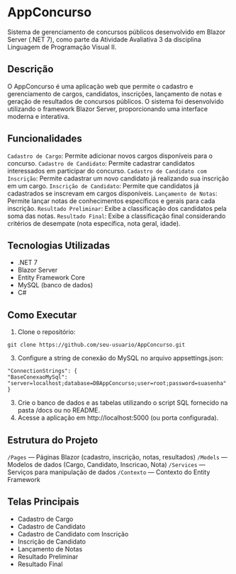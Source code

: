 # AppConcurso

Sistema de gerenciamento de concursos públicos desenvolvido em Blazor Server (.NET 7), como parte da Atividade Avaliativa 3 da disciplina Linguagem de Programação Visual II.

## Descrição

O AppConcurso é uma aplicação web que permite o cadastro e gerenciamento de cargos, candidatos, inscrições, lançamento de notas e geração de resultados de concursos públicos. O sistema foi desenvolvido utilizando o framework Blazor Server, proporcionando uma interface moderna e interativa.

## Funcionalidades

`Cadastro de Cargo`: Permite adicionar novos cargos disponíveis para o concurso.
`Cadastro de Candidato`: Permite cadastrar candidatos interessados em participar do concurso.
`Cadastro de Candidato com Inscrição`: Permite cadastrar um novo candidato já realizando sua inscrição em um cargo.
`Inscrição de Candidato`: Permite que candidatos já cadastrados se inscrevam em cargos disponíveis.
`Lançamento de Notas`: Permite lançar notas de conhecimentos específicos e gerais para cada inscrição.
`Resultado Preliminar`: Exibe a classificação dos candidatos pela soma das notas.
`Resultado Final`: Exibe a classificação final considerando critérios de desempate (nota específica, nota geral, idade).

## Tecnologias Utilizadas

-	.NET 7
-	Blazor Server
-	Entity Framework Core
-	MySQL (banco de dados)
-	C#

## Como Executar

1.	Clone o repositório:
```
git clone https://github.com/seu-usuario/AppConcurso.git
```
3.	Configure a string de conexão do MySQL no arquivo appsettings.json:
```
"ConnectionStrings": {
"BaseConexaoMySql": "server=localhost;database=DBAppConcurso;user=root;password=suasenha"
}
```
3.	Crie o banco de dados e as tabelas utilizando o script SQL fornecido na pasta /docs ou no README.
4.	Acesse a aplicação em http://localhost:5000 (ou porta configurada).

## Estrutura do Projeto

`/Pages` — Páginas Blazor (cadastro, inscrição, notas, resultados)
`/Models` — Modelos de dados (Cargo, Candidato, Inscricao, Nota)
`/Services` — Serviços para manipulação de dados
`/Contexto` — Contexto do Entity Framework

## Telas Principais

-	Cadastro de Cargo
-	Cadastro de Candidato
-	Cadastro de Candidato com Inscrição
-	Inscrição de Candidato
-	Lançamento de Notas
-	Resultado Preliminar
-	Resultado Final
